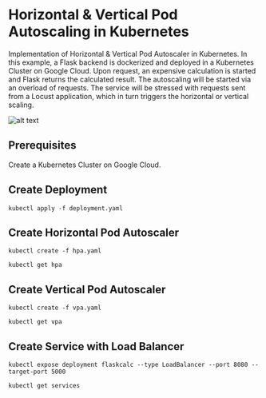 # Horizontal & Vertical Pod Autoscaling in Kubernetes

Implementation of Horizontal & Vertical Pod Autoscaler in Kubernetes.
In this example, a Flask backend is dockerized and deployed in a Kubernetes Cluster on Google Cloud. Upon request, an expensive calculation is started and Flask returns the calculated result. The autoscaling will be started via an overload of requests. The service will be stressed with requests sent from a Locust application, which in turn triggers the horizontal or vertical scaling. 

![alt text](https://github.com/shinra-tensei/clc-project-2020/project_concept.JPG)

## Prerequisites
Create a Kubernetes Cluster on Google Cloud.

## Create Deployment

`kubectl apply -f deployment.yaml`

## Create Horizontal Pod Autoscaler

`kubectl create -f hpa.yaml`

`kubectl get hpa`

## Create Vertical Pod Autoscaler

`kubectl create -f vpa.yaml`

`kubectl get vpa`

## Create Service with Load Balancer

`kubectl expose deployment flaskcalc --type LoadBalancer --port 8080 --target-port 5000`

`kubectl get services`
